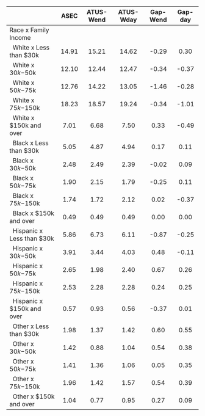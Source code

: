
|                      |         ASEC |    ATUS-Wend |    ATUS-Wday |     Gap-Wend |      Gap-day |
| -------------------- | :----------: | :----------: | :----------: | :----------: | :----------: |
| Race x Family Income |              |              |              |              |              |
| &nbsp;&nbsp;White x Less than $30k |        14.91 |        15.21 |        14.62 |        -0.29 |         0.30 |
| &nbsp;&nbsp;White x $30k-$50k |        12.10 |        12.44 |        12.47 |        -0.34 |        -0.37 |
| &nbsp;&nbsp;White x $50k-$75k |        12.76 |        14.22 |        13.05 |        -1.46 |        -0.28 |
| &nbsp;&nbsp;White x $75k-$150k |        18.23 |        18.57 |        19.24 |        -0.34 |        -1.01 |
| &nbsp;&nbsp;White x $150k and over |         7.01 |         6.68 |         7.50 |         0.33 |        -0.49 |
| &nbsp;&nbsp;Black x Less than $30k |         5.05 |         4.87 |         4.94 |         0.17 |         0.11 |
| &nbsp;&nbsp;Black x $30k-$50k |         2.48 |         2.49 |         2.39 |        -0.02 |         0.09 |
| &nbsp;&nbsp;Black x $50k-$75k |         1.90 |         2.15 |         1.79 |        -0.25 |         0.11 |
| &nbsp;&nbsp;Black x $75k-$150k |         1.74 |         1.72 |         2.12 |         0.02 |        -0.37 |
| &nbsp;&nbsp;Black x $150k and over |         0.49 |         0.49 |         0.49 |         0.00 |         0.00 |
| &nbsp;&nbsp;Hispanic x Less than $30k |         5.86 |         6.73 |         6.11 |        -0.87 |        -0.25 |
| &nbsp;&nbsp;Hispanic x $30k-$50k |         3.91 |         3.44 |         4.03 |         0.48 |        -0.11 |
| &nbsp;&nbsp;Hispanic x $50k-$75k |         2.65 |         1.98 |         2.40 |         0.67 |         0.26 |
| &nbsp;&nbsp;Hispanic x $75k-$150k |         2.53 |         2.28 |         2.28 |         0.24 |         0.25 |
| &nbsp;&nbsp;Hispanic x $150k and over |         0.57 |         0.93 |         0.56 |        -0.37 |         0.01 |
| &nbsp;&nbsp;Other x Less than $30k |         1.98 |         1.37 |         1.42 |         0.60 |         0.55 |
| &nbsp;&nbsp;Other x $30k-$50k |         1.42 |         0.88 |         1.04 |         0.54 |         0.38 |
| &nbsp;&nbsp;Other x $50k-$75k |         1.41 |         1.36 |         1.06 |         0.05 |         0.35 |
| &nbsp;&nbsp;Other x $75k-$150k |         1.96 |         1.42 |         1.57 |         0.54 |         0.39 |
| &nbsp;&nbsp;Other x $150k and over |         1.04 |         0.77 |         0.95 |         0.27 |         0.09 |

